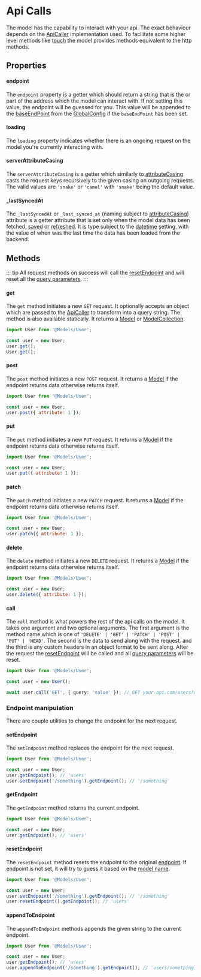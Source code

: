 # Api Calls

The model has the capability to interact with your api. The exact behaviour depends on the [ApiCaller](../services/readme.md#apicaller) implementation used. To facilitate some higher level methods like [touch](./timestamps.md#touch) the model provides methods equivalent to the http methods. 

## Properties

#### endpoint

The `endpoint` property is a getter which should return a string that is the or part of the address which the model can interact with. If not setting this value, the endpoint will be guessed for you. This value will be appended to the [baseEndPoint](../helpers/global-config.md#baseendpoint) from the [GlobalConfig](../helpers/global-config.md) if the `baseEndPoint` has been set.

#### loading

The `loading` property indicates whether there is an ongoing request on the model you're currently interacting with.

#### serverAttributeCasing

The `serverAttributeCasing` is a getter which similarly to [attributeCasing](./attributes.md#attributecasing) casts the request keys recursively to the given casing on outgoing requests. The valid values are `'snake'` or `'camel'` with `'snake'` being the default value.

#### _lastSyncedAt

The `_lastSyncedAt` or `_last_synced_at` (naming subject to [attributeCasing](./attributes.md#attributecasing)) attribute is a getter attribute that is set only when the model data has been fetched, [saved](./readme.md#save) or [refreshed](./readme.md#refresh). It is type subject to the [datetime](./attributes.md#datetime) setting, with the value of when was the last time the data has been loaded from the backend.

## Methods

::: tip
All request methods on success will call the [resetEndpoint](#resetendpoint) and will reset  all the [query parameters](./query-building.md).
:::

#### get
<Badge text="async" type="warning"/>

The `get` method initiates a new `GET` request. It optionally accepts an object which are passed to the [ApiCaller](../services/readme.md#apicaller) to transform into a query string. The method is also available statically. It returns a [Model](./readme.md) or [ModelCollection](./model-collection.md).

```js
import User from '@Models/User';

const user = new User;
user.get();
User.get();
```

#### post
<Badge text="async" type="warning"/>

The `post` method initiates a new `POST` request. It returns a [Model](./readme.md) if the endpoint returns data otherwise returns itself.

```js
import User from '@Models/User';

const user = new User;
user.post({ attribute: 1 });
```

#### put
<Badge text="async" type="warning"/>

The `put` method initiates a new `PUT` request. It returns a [Model](./readme.md) if the endpoint returns data otherwise returns itself.

```js
import User from '@Models/User';

const user = new User;
user.put({ attribute: 1 });
```

#### patch
<Badge text="async" type="warning"/>

The `patch` method initiates a new `PATCH` request. It returns a [Model](./readme.md) if the endpoint returns data otherwise returns itself.

```js
import User from '@Models/User';

const user = new User;
user.patch({ attribute: 1 });
```

#### delete
<Badge text="async" type="warning"/>

The `delete` method initiates a new `DELETE` request. It returns a [Model](./readme.md) if the endpoint returns data otherwise returns itself.

```js
import User from '@Models/User';

const user = new User;
user.delete({ attribute: 1 });
```

#### call
<Badge text="async" type="warning"/>
<Badge text="advanced" type="warning"/>

The `call` method is what powers the rest of the api calls on the model. It takes one argument and two optional arguments. The first argument is the method name which is one of `'DELETE' | 'GET' | 'PATCH' | 'POST' | 'PUT' | 'HEAD'`. The second is the data to send along with the request. and the third is any custom headers in an object format to be sent along. After the request the [resetEndpoint](#resetendpoint) will be called and all [query parameters](./query-building.md) will be reset.

```ts
import User from '@Models/User';

const user = new User();

await user.call('GET', { query: 'value' }); // GET your-api.com/users?query=value
```

### Endpoint manipulation

There are couple utilities to change the endpoint for the next request.

#### setEndpoint

The `setEndpoint` method replaces the endpoint for the next request.
```js
import User from '@Models/User';

const user = new User;
user.getEndpoint(); // 'users'
user.setEndpoint('/something').getEndpoint(); // '/something'
```
#### getEndpoint

The `getEndpoint` method returns the current endpoint.
```js
import User from '@Models/User';

const user = new User;
user.getEndpoint(); // 'users'
```
#### resetEndpoint

The `resetEndpoint` method resets the endpoint to the original [endpoint](#endpoint). If endpoint is not set, it will try to guess it based on the [model name](./readme.md#getname).
```js
import User from '@Models/User';

const user = new User;
user.setEndpoint('/something').getEndpoint(); // '/something'
user.resetEndpoint().getEndpoint(); // 'users'
```

#### appendToEndpoint

The `appendToEndpoint` methods appends the given string to the current endpoint.

```js
import User from '@Models/User';

const user = new User;
user.getEndpoint(); // 'users'
user.appendToEndpoint('/something').getEndpoint(); // 'users/something'
```

